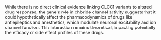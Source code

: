 While there is no direct clinical evidence linking CLCC1 variants to altered drug responses, the gene's role in chloride channel activity suggests that it could hypothetically affect the pharmacodynamics of drugs like antiepileptics and anesthetics, which modulate neuronal excitability and ion channel function. This interaction remains theoretical, impacting potentially the efficacy or side effect profiles of these drugs.
